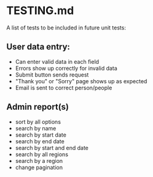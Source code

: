 # TESTING.md

A list of tests to be included in future unit tests:

## User data entry:

- Can enter valid data in each field
- Errors show up correctly for invalid data
- Submit button sends request
- "Thank you" or "Sorry" page shows up as expected
- Email is sent to correct person/people

## Admin report(s)

- sort by all options
- search by name
- search by start date
- search by end date
- search by start and end date
- search by all regions
- search by a region
- change pagination

